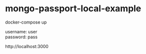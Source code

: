 # mongo-passport-local-example

docker-compose up <br>

username: user<br>
password: pass<br>

http://localhost:3000
 
